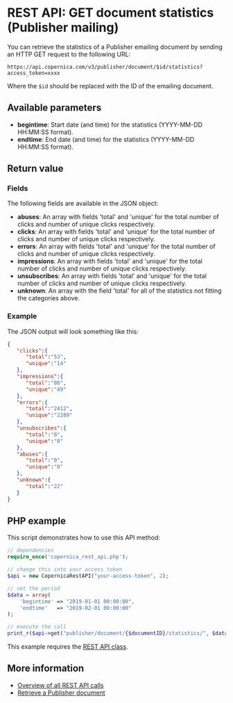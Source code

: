 # REST API: GET document statistics (Publisher mailing)

You can retrieve the statistics of a Publisher emailing document by sending 
an HTTP GET request to the following URL:

`https://api.copernica.com/v3/publisher/document/$id/statistics?access_token=xxxx`

Where the `$id` should be replaced with the ID of the emailing document.

## Available parameters

* **begintime**: Start date (and time) for the statistics (YYYY-MM-DD HH:MM:SS format).
* **endtime**: End date (and time) for the statistics (YYYY-MM-DD HH:MM:SS format).

## Return value

### Fields

The following fields are available in the JSON object:

* **abuses**: An array with fields 'total' and 'unique' for the total 
number of clicks and number of unique clicks respectively.
* **clicks**: An array with fields 'total' and 'unique' for the total 
number of clicks and number of unique clicks respectively.
* **errors**: An array with fields 'total' and 'unique' for the total 
number of clicks and number of unique clicks respectively.
* **impressions**: An array with fields 'total' and 'unique' for the total 
number of clicks and number of unique clicks respectively.
* **unsubscribes**: An array with fields 'total' and 'unique' for the total 
number of clicks and number of unique clicks respectively.
* **unknown**: An array with the field 'total' for all of the statistics not fitting the categories above.

### Example

The JSON output will look something like this:

```json
{  
   "clicks":{  
      "total":"53",
      "unique":"14"
   },
   "impressions":{  
      "total":"80",
      "unique":"49"
   },
   "errors":{  
      "total":"2412",
      "unique":"2289"
   },
   "unsubscribes":{  
      "total":"0",
      "unique":"0"
   },
   "abuses":{  
      "total":"0",
      "unique":"0"
   },
   "unknown":{  
      "total":"22"
   }
}
```

## PHP example

This script demonstrates how to use this API method:

```php
// dependencies
require_once('copernica_rest_api.php');

// change this into your access token
$api = new CopernicaRestAPI("your-access-token", 2);

// set the period
$data = array(
    'begintime' => "2019-01-01 00:00:00", 
    'endtime'   => "2019-02-01 00:00:00"
);

// execute the call
print_r($api->get("publisher/document/{$documentID}/statistics/", $data));
```

This example requires the [REST API class](./rest-php).

## More information 

* [Overview of all REST API calls](./rest-api)
* [Retrieve a Publisher document](./rest-get-publisher-document)

